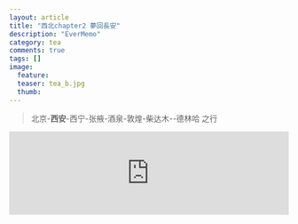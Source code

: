 ```yaml
---
layout: article
title: "西北chapter2 夢回長安"
description: "EverMemo"
category: tea
comments: true
tags: []
image:
  feature:
  teaser: tea_b.jpg
  thumb:
---
```

> 北京-**西安**-西宁-张掖-酒泉-敦煌-柴达木--德林哈 之行

  <iframe src="http://word.98ki.com/blog/northwest3 华山华山.htm" id="iframe" scrolling="no" onload="iframeLoad()" frameborder="0" name="iframe" width="100%"> </iframe>


  <script type="text/javascript" language="javascript">

  function iframeLoad()  
  {  
      document.getElementById("iframe").height=0;  
      document.getElementById("iframe").height=document.getElementById("iframe").contentWindow.document.body.scrollHeight;  
  }  

  </script>
